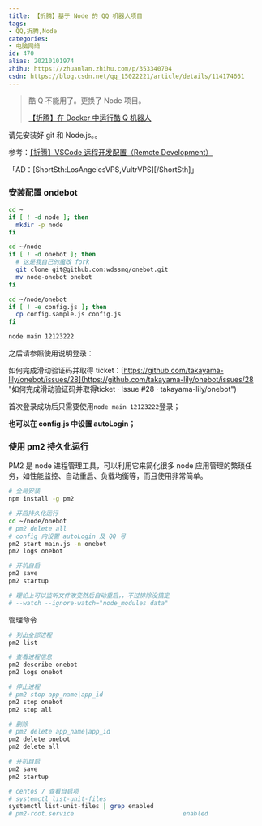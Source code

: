 ```yaml
---
title: 【折腾】基于 Node 的 QQ 机器人项目
tags:
- QQ,折腾,Node
categories:
- 电脑网络
id: 470
alias: 20210101974
zhihu: https://zhuanlan.zhihu.com/p/353340704
csdn: https://blog.csdn.net/qq_15022221/article/details/114174661
---
```


> 酷 Q 不能用了。更换了 Node 项目。
>
> [【折腾】在 Docker 中运行酷 Q 机器人](https://www.wdssmq.com/post/20181129356.html "【折腾】在 Docker 中运行酷 Q 机器人")

请先安装好 git 和 Node.js。。

参考：[【折腾】VSCode 远程开发配置（Remote Development）](https://www.wdssmq.com/post/20201120519.html "【折腾】VSCode远程开发配置（Remote Development）")

「AD：[ShortSth:LosAngelesVPS,VultrVPS][/ShortSth]」

<!--more-->

### 安装配置 ondebot

```bash
cd ~
if [ ! -d node ]; then
  mkdir -p node
fi

cd ~/node
if [ ! -d onebot ]; then
  # 这是我自己的魔改 fork
  git clone git@github.com:wdssmq/onebot.git
  mv node-onebot onebot
fi

cd ~/node/onebot
if [ ! -e config.js ]; then
  cp config.sample.js config.js
fi

node main 12123222
```

之后请参照使用说明登录：

如何完成滑动验证码并取得 ticket：[https://github.com/takayama-lily/onebot/issues/28](https://github.com/takayama-lily/onebot/issues/28 "如何完成滑动验证码并取得ticket · Issue #28 · takayama-lily/onebot")

首次登录成功后只需要使用`node main 12123222`登录；

**也可以在 config.js 中设置 autoLogin；**

### 使用 pm2 持久化运行

PM2 是 node 进程管理工具，可以利用它来简化很多 node 应用管理的繁琐任务，如性能监控、自动重启、负载均衡等，而且使用非常简单。

```bash
# 全局安装
npm install -g pm2

# 开启持久化运行
cd ~/node/onebot
# pm2 delete all
# config 内设置 autoLogin 及 QQ 号
pm2 start main.js -n onebot
pm2 logs onebot

# 开机自启
pm2 save
pm2 startup

# 理论上可以监听文件改变然后自动重启，，不过排除没搞定
# --watch --ignore-watch="node_modules data"
```

管理命令

```bash
# 列出全部进程
pm2 list

# 查看进程信息
pm2 describe onebot
pm2 logs onebot

# 停止进程
# pm2 stop app_name|app_id
pm2 stop onebot
pm2 stop all

# 删除
# pm2 delete app_name|app_id
pm2 delete onebot
pm2 delete all

# 开机自启
pm2 save
pm2 startup

# centos 7 查看自启项
# systemctl list-unit-files
systemctl list-unit-files | grep enabled
# pm2-root.service                              enabled
```

<!--470-->
